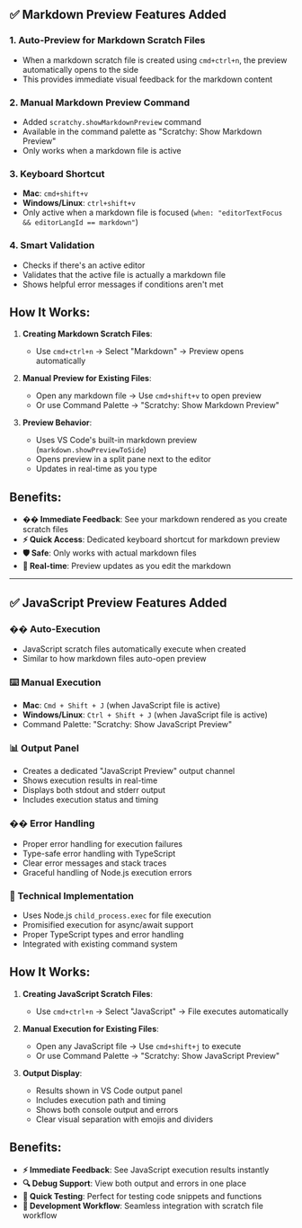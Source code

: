 
## ✅ **Markdown Preview Features Added**

### **1. Auto-Preview for Markdown Scratch Files**
- When a markdown scratch file is created using `cmd+ctrl+n`, the preview automatically opens to the side
- This provides immediate visual feedback for the markdown content

### **2. Manual Markdown Preview Command**
- Added `scratchy.showMarkdownPreview` command
- Available in the command palette as "Scratchy: Show Markdown Preview"
- Only works when a markdown file is active

### **3. Keyboard Shortcut**
- **Mac**: `cmd+shift+v`
- **Windows/Linux**: `ctrl+shift+v`
- Only active when a markdown file is focused (`when: "editorTextFocus && editorLangId == markdown"`)

### **4. Smart Validation**
- Checks if there's an active editor
- Validates that the active file is actually a markdown file
- Shows helpful error messages if conditions aren't met

## **How It Works:**

1. **Creating Markdown Scratch Files**:
   - Use `cmd+ctrl+n` → Select "Markdown" → Preview opens automatically

2. **Manual Preview for Existing Files**:
   - Open any markdown file → Use `cmd+shift+v` to open preview
   - Or use Command Palette → "Scratchy: Show Markdown Preview"

3. **Preview Behavior**:
   - Uses VS Code's built-in markdown preview (`markdown.showPreviewToSide`)
   - Opens preview in a split pane next to the editor
   - Updates in real-time as you type

## **Benefits:**

- **�� Immediate Feedback**: See your markdown rendered as you create scratch files
- **⚡ Quick Access**: Dedicated keyboard shortcut for markdown preview
- **🛡️ Safe**: Only works with actual markdown files
- **🔄 Real-time**: Preview updates as you edit the markdown

----


## ✅ **JavaScript Preview Features Added**

### **�� Auto-Execution**
- JavaScript scratch files automatically execute when created
- Similar to how markdown files auto-open preview

### **⌨️ Manual Execution**
- **Mac**: `Cmd + Shift + J` (when JavaScript file is active)
- **Windows/Linux**: `Ctrl + Shift + J` (when JavaScript file is active)
- Command Palette: "Scratchy: Show JavaScript Preview"

### **📊 Output Panel**
- Creates a dedicated "JavaScript Preview" output channel
- Shows execution results in real-time
- Displays both stdout and stderr output
- Includes execution status and timing

### **��️ Error Handling**
- Proper error handling for execution failures
- Type-safe error handling with TypeScript
- Clear error messages and stack traces
- Graceful handling of Node.js execution errors

### **🔧 Technical Implementation**
- Uses Node.js `child_process.exec` for file execution
- Promisified execution for async/await support
- Proper TypeScript types and error handling
- Integrated with existing command system

## **How It Works:**

1. **Creating JavaScript Scratch Files**:
   - Use `cmd+ctrl+n` → Select "JavaScript" → File executes automatically

2. **Manual Execution for Existing Files**:
   - Open any JavaScript file → Use `cmd+shift+j` to execute
   - Or use Command Palette → "Scratchy: Show JavaScript Preview"

3. **Output Display**:
   - Results shown in VS Code output panel
   - Includes execution path and timing
   - Shows both console output and errors
   - Clear visual separation with emojis and dividers

## **Benefits:**

- **⚡ Immediate Feedback**: See JavaScript execution results instantly
- **🔍 Debug Support**: View both output and errors in one place
- **🎯 Quick Testing**: Perfect for testing code snippets and functions
- **📝 Development Workflow**: Seamless integration with scratch file workflow
